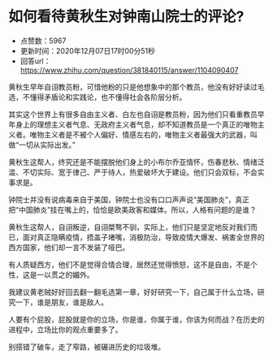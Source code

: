 # 如何看待黄秋生对钟南山院士的评论?
- 点赞数：5967
- 更新时间：2020年12月07日17时00分51秒
- 回答url：https://www.zhihu.com/question/381840115/answer/1104090407
<body>
 <p data-pid="DSoJArOr">黄秋生早年自诩教员粉，可惜他粉的只是他想象中的那个教员，他没有好好读过毛选，不懂得矛盾论和实践论，也不懂得社会各阶层分析。</p>
 <p data-pid="AVPbV6kH">其实这个世界上有很多自由主义者、白左也自诩是教员粉，因为他们只看重教员早年身上的理想主义者气息、无政府主义者气息，却不知道教员是一个真正的唯物主义者。唯物主义者是不被个人偏好、情感左右的，唯物主义者最强大的武器，叫做“一切从实际出发。”</p>
 <p data-pid="xlsJy0hn">黄秋生这帮人，终究还是不能摆脱他们身上的小布尔乔亚情怀，伤春悲秋、情绪泛滥、不切实际、宽于律己、严于待人，热爱破坏大于建设。他们只会双标，不会实事求是。</p>
 <p data-pid="4PIjqfQK">钟院士并没有说病毒来自于美国，钟院士也没有口口声声说“美国肺炎”，真正把“中国肺炎”挂在嘴上的，恰恰是欧美政客和媒体。所以，人格有问题的是谁？</p>
 <p data-pid="YPzAnVKf">黄秋生这帮人，自诩叛逆，自诩桀骜不驯，实际上，他们只是坚定地反对我们而已，面对真正隐瞒疫情，捂盖子堵嘴，消极防治，导致疫情大爆发、祸害全世界的西方国家，他们却一言不发装了哑巴。</p>
 <p data-pid="lrLnCRoO">有人质疑西方，他们不是觉得合情合理，居然还觉得愤怒，这不是自由，不是个性，这是一以贯之的媚外。</p>
 <p data-pid="eOy7wBub">我建议黄老贼好好回去翻一翻毛选第一章，好好研究一下，自己属于什么立场，研究一下，谁是朋友，谁是敌人。</p>
 <p data-pid="kNOvk0Y6">人要有个屁股，屁股就是你的立场，你是谁，你属于谁，你该为何而战？在历史的进程中，立场比你的观点重要多了。</p>
 <p data-pid="2_HsxiKJ">别搭错了破车，走了窄路，被碾进历史的垃圾堆。</p>
</body>